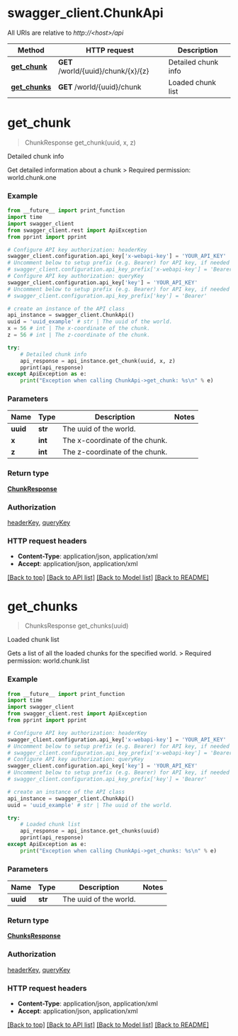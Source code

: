 # swagger_client.ChunkApi

All URIs are relative to *http://&lt;host&gt;/api*

Method | HTTP request | Description
------------- | ------------- | -------------
[**get_chunk**](ChunkApi.md#get_chunk) | **GET** /world/{uuid}/chunk/{x}/{z} | Detailed chunk info
[**get_chunks**](ChunkApi.md#get_chunks) | **GET** /world/{uuid}/chunk | Loaded chunk list


# **get_chunk**
> ChunkResponse get_chunk(uuid, x, z)

Detailed chunk info

Get detailed information about a chunk  > Required permission: world.chunk.one 

### Example 
```python
from __future__ import print_function
import time
import swagger_client
from swagger_client.rest import ApiException
from pprint import pprint

# Configure API key authorization: headerKey
swagger_client.configuration.api_key['x-webapi-key'] = 'YOUR_API_KEY'
# Uncomment below to setup prefix (e.g. Bearer) for API key, if needed
# swagger_client.configuration.api_key_prefix['x-webapi-key'] = 'Bearer'
# Configure API key authorization: queryKey
swagger_client.configuration.api_key['key'] = 'YOUR_API_KEY'
# Uncomment below to setup prefix (e.g. Bearer) for API key, if needed
# swagger_client.configuration.api_key_prefix['key'] = 'Bearer'

# create an instance of the API class
api_instance = swagger_client.ChunkApi()
uuid = 'uuid_example' # str | The uuid of the world.
x = 56 # int | The x-coordinate of the chunk.
z = 56 # int | The z-coordinate of the chunk.

try: 
    # Detailed chunk info
    api_response = api_instance.get_chunk(uuid, x, z)
    pprint(api_response)
except ApiException as e:
    print("Exception when calling ChunkApi->get_chunk: %s\n" % e)
```

### Parameters

Name | Type | Description  | Notes
------------- | ------------- | ------------- | -------------
 **uuid** | **str**| The uuid of the world. | 
 **x** | **int**| The x-coordinate of the chunk. | 
 **z** | **int**| The z-coordinate of the chunk. | 

### Return type

[**ChunkResponse**](ChunkResponse.md)

### Authorization

[headerKey](../README.md#headerKey), [queryKey](../README.md#queryKey)

### HTTP request headers

 - **Content-Type**: application/json, application/xml
 - **Accept**: application/json, application/xml

[[Back to top]](#) [[Back to API list]](../README.md#documentation-for-api-endpoints) [[Back to Model list]](../README.md#documentation-for-models) [[Back to README]](../README.md)

# **get_chunks**
> ChunksResponse get_chunks(uuid)

Loaded chunk list

Gets a list of all the loaded chunks for the specified world.  > Required permission: world.chunk.list 

### Example 
```python
from __future__ import print_function
import time
import swagger_client
from swagger_client.rest import ApiException
from pprint import pprint

# Configure API key authorization: headerKey
swagger_client.configuration.api_key['x-webapi-key'] = 'YOUR_API_KEY'
# Uncomment below to setup prefix (e.g. Bearer) for API key, if needed
# swagger_client.configuration.api_key_prefix['x-webapi-key'] = 'Bearer'
# Configure API key authorization: queryKey
swagger_client.configuration.api_key['key'] = 'YOUR_API_KEY'
# Uncomment below to setup prefix (e.g. Bearer) for API key, if needed
# swagger_client.configuration.api_key_prefix['key'] = 'Bearer'

# create an instance of the API class
api_instance = swagger_client.ChunkApi()
uuid = 'uuid_example' # str | The uuid of the world.

try: 
    # Loaded chunk list
    api_response = api_instance.get_chunks(uuid)
    pprint(api_response)
except ApiException as e:
    print("Exception when calling ChunkApi->get_chunks: %s\n" % e)
```

### Parameters

Name | Type | Description  | Notes
------------- | ------------- | ------------- | -------------
 **uuid** | **str**| The uuid of the world. | 

### Return type

[**ChunksResponse**](ChunksResponse.md)

### Authorization

[headerKey](../README.md#headerKey), [queryKey](../README.md#queryKey)

### HTTP request headers

 - **Content-Type**: application/json, application/xml
 - **Accept**: application/json, application/xml

[[Back to top]](#) [[Back to API list]](../README.md#documentation-for-api-endpoints) [[Back to Model list]](../README.md#documentation-for-models) [[Back to README]](../README.md)

